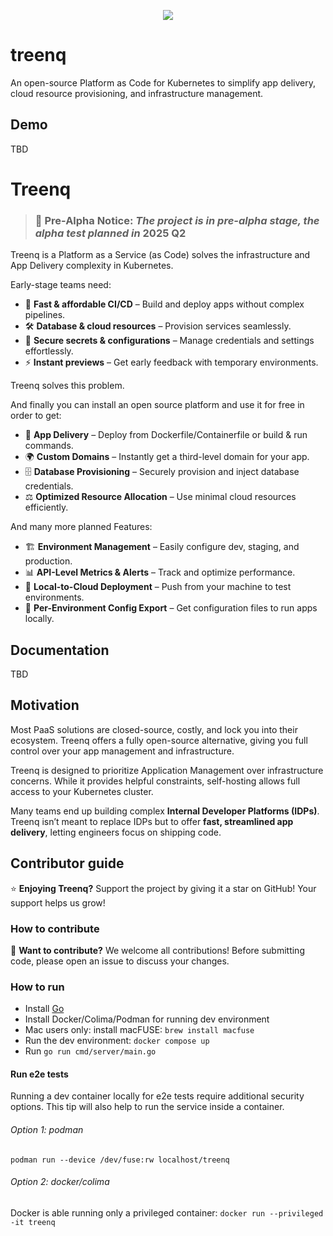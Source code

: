<p align=center>
    <img src="logo.jpg" />
</p>

# treenq

An open-source Platform as Code for Kubernetes to simplify app delivery, cloud resource provisioning, and infrastructure management.

## Demo

TBD

# Treenq

> ### 🚧 **Pre-Alpha Notice**: _The project is in pre-alpha stage, the alpha test planned in_ **2025 Q2**

Treenq is a Platform as a Service (as Code) solves the infrastructure and App Delivery complexity in Kubernetes.

Early-stage teams need:

- 🚀 **Fast & affordable CI/CD** – Build and deploy apps without complex pipelines.
- 🛠 **Database & cloud resources** – Provision services seamlessly.
- 🔐 **Secure secrets & configurations** – Manage credentials and settings effortlessly.
- ⚡ **Instant previews** – Get early feedback with temporary environments.

Treenq solves this problem.

And finally you can install an open source platform and use it for free in order to get:

- 🚀 **App Delivery** – Deploy from Dockerfile/Containerfile or build & run commands.
- 🌍 **Custom Domains** – Instantly get a third-level domain for your app.
- 🗄️ **Database Provisioning** – Securely provision and inject database credentials.
- ⚖️ **Optimized Resource Allocation** – Use minimal cloud resources efficiently.

And many more planned Features:

- 🏗 **Environment Management** – Easily configure dev, staging, and production.
- 📊 **API-Level Metrics & Alerts** – Track and optimize performance.
- 🔄 **Local-to-Cloud Deployment** – Push from your machine to test environments.
- 🔧 **Per-Environment Config Export** – Get configuration files to run apps locally.

## Documentation

TBD

## Motivation

Most PaaS solutions are closed-source, costly, and lock you into their ecosystem.
Treenq offers a fully open-source alternative, giving you full control over your app management and infrastructure.

Treenq is designed to prioritize Application Management over infrastructure concerns. While it provides helpful constraints, self-hosting allows full access to your Kubernetes cluster.

Many teams end up building complex **Internal Developer Platforms (IDPs)**.
Treenq isn’t meant to replace IDPs but to offer **fast, streamlined app delivery**, letting engineers focus on shipping code.

## Contributor guide

⭐ **Enjoying Treenq?**
Support the project by giving it a star on GitHub! Your support helps us grow!

### How to contribute

📢 **Want to contribute?**
We welcome all contributions! Before submitting code, please open an issue to discuss your changes.

### How to run

- Install [Go](https://go.dev/doc/install)
- Install Docker/Colima/Podman for running dev environment
- Mac users only: install macFUSE: `brew install macfuse`
- Run the dev environment: `docker compose up`
- Run `go run cmd/server/main.go`

#### Run e2e tests

Running a dev container locally for e2e tests require additional security options.
This tip will also help to run the service inside a container.

###### Option 1: podman

`podman run --device /dev/fuse:rw localhost/treenq`

###### Option 2: docker/colima

Docker is able running only a privileged container:
`docker run --privileged  -it treenq`

